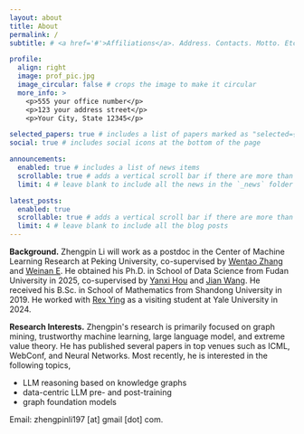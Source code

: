 ```yaml
---
layout: about
title: About
permalink: /
subtitle: # <a href='#'>Affiliations</a>. Address. Contacts. Motto. Etc.

profile:
  align: right
  image: prof_pic.jpg
  image_circular: false # crops the image to make it circular
  more_info: >
    <p>555 your office number</p>
    <p>123 your address street</p>
    <p>Your City, State 12345</p>

selected_papers: true # includes a list of papers marked as "selected={true}"
social: true # includes social icons at the bottom of the page

announcements:
  enabled: true # includes a list of news items
  scrollable: true # adds a vertical scroll bar if there are more than 3 news items
  limit: 4 # leave blank to include all the news in the `_news` folder

latest_posts:
  enabled: true
  scrollable: true # adds a vertical scroll bar if there are more than 3 new posts items
  limit: 4 # leave blank to include all the blog posts
---
```


**Background.** Zhengpin Li will work as a postdoc in the Center of Machine Learning Research at Peking University, co-supervised by [Wentao Zhang](https://zwt233.github.io/) and [Weinan E](https://web.math.princeton.edu/~weinan/). He obtained his Ph.D. in School of Data Science from Fudan University in 2025, co-supervised by [Yanxi Hou](https://sds.fudan.edu.cn/17429/list.htm) and [Jian Wang](https://sites.google.com/view/jianwangfudan). He received his B.Sc. in School of Mathematics from Shandong University in 2019. He worked with [Rex Ying](https://www.cs.yale.edu/homes/ying-rex/) as a visiting student at Yale University in 2024.

**Research Interests.** Zhengpin's research is primarily focused on graph mining, trustworthy machine learning, large language model, and extreme value theory. He has published several papers in top venues such as ICML, WebConf, and Neural Networks. Most recently, he is interested in the following topics,  
+ LLM reasoning based on knowledge graphs
+ data-centric LLM pre- and post-training
+ graph foundation models

Email: zhengpinli197 [at] gmail [dot] com.
